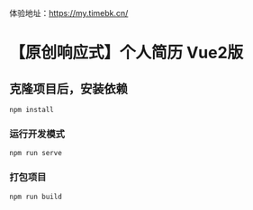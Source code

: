 体验地址：https://my.timebk.cn/
# 【原创响应式】个人简历 Vue2版

## 克隆项目后，安装依赖
```
npm install
```

### 运行开发模式
```
npm run serve
```

### 打包项目
```
npm run build
```
